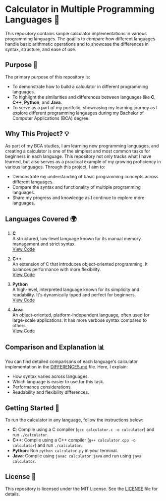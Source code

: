 # Calculator in Multiple Programming Languages 🔢

This repository contains simple calculator implementations in various programming languages. The goal is to compare how different languages handle basic arithmetic operations and to showcase the differences in syntax, structure, and ease of use.

## Purpose 🎯
The primary purpose of this repository is:
- To demonstrate how to build a calculator in different programming languages.
- To highlight the similarities and differences between languages like **C**, **C++**, **Python**, and **Java**.
- To serve as a part of my portfolio, showcasing my learning journey as I explore different programming languages during my Bachelor of Computer Applications (BCA) degree.

## Why This Project? 💡
As part of my BCA studies, I am learning new programming languages, and creating a calculator is one of the simplest and most common tasks for beginners in each language. This repository not only tracks what I have learned, but also serves as a practical example of my growing proficiency in various languages. Through this project, I aim to:
- Demonstrate my understanding of basic programming concepts across different languages.
- Compare the syntax and functionality of multiple programming languages.
- Share my progress and knowledge as I continue to explore more languages.

## Languages Covered 🌍
1. **C**  
   A structured, low-level language known for its manual memory management and strict syntax.  
   [View Code](./C/calculator.c)
   
2. **C++**  
   An extension of C that introduces object-oriented programming. It balances performance with more flexibility.  
   [View Code](./C++/calculator.cpp)
   
3. **Python**  
   A high-level, interpreted language known for its simplicity and readability. It's dynamically typed and perfect for beginners.  
   [View Code](./Python/calculator.py)
   
4. **Java**  
   An object-oriented, platform-independent language, often used for large-scale applications. It has more verbose syntax compared to others.  
   [View Code](./java/calculator.java)

## Comparison and Explanation 📊
You can find detailed comparisons of each language's calculator implementation in the [DIFFERENCES.md](./DIFFERENCES.md) file. Here, I explain:
- How syntax varies across languages.
- Which language is easier to use for this task.
- Performance considerations.
- Readability and flexibility differences.

## Getting Started 🚀
To run the calculator in any language, follow the instructions below:

- **C**: Compile using a C compiler (`gcc calculator.c -o calculator`) and run `./calculator`.
- **C++**: Compile using a C++ compiler (`g++ calculator.cpp -o calculator`) and run `./calculator`.
- **Python**: Run `python calculator.py` in your terminal.
- **Java**: Compile using `javac calculator.java` and run using `java calculator`.

## License 📜
This repository is licensed under the MIT License. See the [LICENSE](./LICENSE) file for details.
